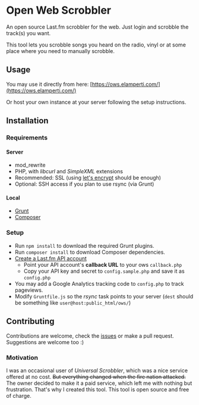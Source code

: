 # Open Web Scrobbler
An open source Last.fm scrobbler for the web. Just login and scrobble the track(s) you want.

This tool lets you scrobble songs you heard on the radio, vinyl or at some place where you need to manually scrobble.


## Usage
You may use it directly from here: [https://ows.elamperti.com/](https://ows.elamperti.com/)

Or host your own instance at your server following the setup instructions.


## Installation

### Requirements
#### Server
  * mod_rewrite
  * PHP, with *libcurl* and *SimpleXML* extensions
  * Recommended: SSL (using [let's encrypt](https://letsencrypt.org/) should be enough)
  * Optional: SSH access if you plan to use rsync (via Grunt)

#### Local
  * [Grunt](http://gruntjs.com/)
  * [Composer](https://getcomposer.org/)


### Setup
  * Run `npm install` to download the required Grunt plugins.
  * Run `composer install` to download Composer dependencies.
  * [Create a Last.fm API account](https://www.last.fm/api/account/create) 
    * Point your API account's **callback URL** to your ows `callback.php`
    * Copy your API key and secret to `config.sample.php` and save it as `config.php`
  * You may add a Google Analytics tracking code to `config.php` to track pageviews.
  * Modify `Gruntfile.js` so the *rsync* task points to your server (`dest` should be something like `user@host:public_html/ows/`)

## Contributing
Contributions are welcome, check the [issues](https://github.com/elamperti/OpenWebScrobbler/issues) or make a pull request. Suggestions are welcome too :)

### Motivation
I was an occasional user of *Universal Scrobbler*, which was a nice service offered at no cost. ~~But everything changed when the fire nation attacked.~~
The owner decided to make it a paid service, which left me with nothing but frustration. That's why I created this tool. This tool is open source and free of charge.
